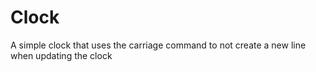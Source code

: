 # Clock
A simple clock that uses the carriage command to not create a new line when updating the clock
